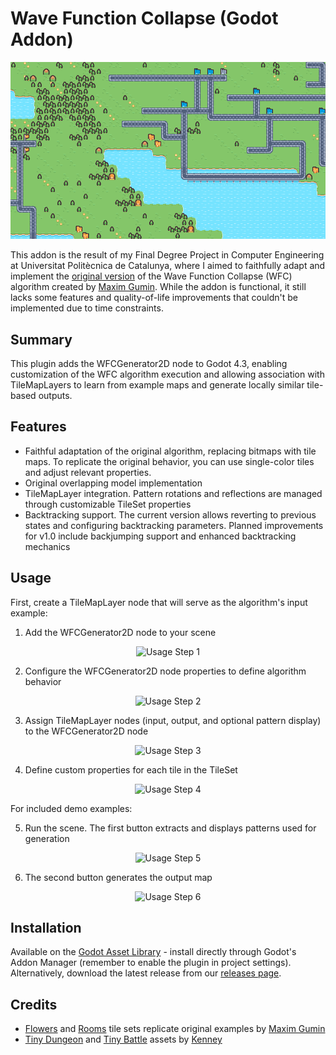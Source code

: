 # Wave Function Collapse (Godot Addon)

<p align="center"><img alt="Generated TileMapLayer example" src="media/readme/tiny_battle_example.png"></p>

This addon is the result of my Final Degree Project in Computer Engineering at Universitat Politècnica de Catalunya, where I aimed to faithfully adapt and implement the [original version](https://github.com/mxgmn/WaveFunctionCollapse) of the Wave Function Collapse (WFC) algorithm created by [Maxim Gumin](https://github.com/mxgmn). While the addon is functional, it still lacks some features and quality-of-life improvements that couldn't be implemented due to time constraints.

## Summary

This plugin adds the WFCGenerator2D node to Godot 4.3, enabling customization of the WFC algorithm execution and allowing association with TileMapLayers to learn from example maps and generate locally similar tile-based outputs.

## Features

- Faithful adaptation of the original algorithm, replacing bitmaps with tile maps. To replicate the original behavior, you can use single-color tiles and adjust relevant properties.
- Original overlapping model implementation
- TileMapLayer integration. Pattern rotations and reflections are managed through customizable TileSet properties
- Backtracking support. The current version allows reverting to previous states and configuring backtracking parameters. Planned improvements for v1.0 include backjumping support and enhanced backtracking mechanics

## Usage

First, create a TileMapLayer node that will serve as the algorithm's input example:

1. Add the WFCGenerator2D node to your scene

<p align="center"><img alt="Usage Step 1" src="media/readme/Usage step 1.gif"></p>

2. Configure the WFCGenerator2D node properties to define algorithm behavior

<p align="center"><img alt="Usage Step 2" src="media/readme/Usage step 2.gif"></p>

3. Assign TileMapLayer nodes (input, output, and optional pattern display) to the WFCGenerator2D node

<p align="center"><img alt="Usage Step 3" src="media/readme/Usage step 3.gif"></p>

4. Define custom properties for each tile in the TileSet

<p align="center"><img alt="Usage Step 4" src="media/readme/Usage step 4.gif"></p>

For included demo examples:

5. Run the scene. The first button extracts and displays patterns used for generation

<p align="center"><img alt="Usage Step 5" src="media/readme/Usage step 5.gif"></p>

6. The second button generates the output map

<p align="center"><img alt="Usage Step 6" src="media/readme/Usage step 6.gif"></p>

## Installation

Available on the [Godot Asset Library](https://godotengine.org/asset-library/asset) - install directly through Godot's Addon Manager (remember to enable the plugin in project settings). Alternatively, download the latest release from our [releases page](https://github.com/Rayogenesis/WaveFunctionCollapse-GodotAddon/releases).

## Credits

- [Flowers](https://github.com/mxgmn/WaveFunctionCollapse/blob/master/samples/Flowers.png) and [Rooms](https://github.com/mxgmn/WaveFunctionCollapse/blob/master/samples/Rooms.png) tile sets replicate original examples by [Maxim Gumin](https://github.com/mxgmn)
- [Tiny Dungeon](https://kenney.nl/assets/tiny-dungeon) and [Tiny Battle](https://kenney.nl/assets/tiny-battle) assets by [Kenney](https://kenney.nl/)
